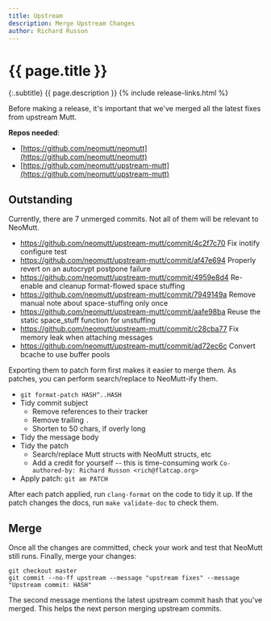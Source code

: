 ```yaml
---
title: Upstream
description: Merge Upstream Changes
author: Richard Russon
---
```


# {{ page.title }}

{:.subtitle}
{{ page.description }}
{% include release-links.html %}

Before making a release, it's important that we've merged all the latest fixes
from upstream Mutt.

**Repos needed**:
- [https://github.com/neomutt/neomutt](https://github.com/neomutt/neomutt)
- [https://github.com/neomutt/upstream-mutt](https://github.com/neomutt/upstream-mutt)

## Outstanding

Currently, there are 7 unmerged commits.
Not all of them will be relevant to NeoMutt.

- https://github.com/neomutt/upstream-mutt/commit/4c2f7c70 Fix inotify configure test
- https://github.com/neomutt/upstream-mutt/commit/af47e694 Properly revert on an autocrypt postpone failure
- https://github.com/neomutt/upstream-mutt/commit/4959e8d4 Re-enable and cleanup format-flowed space stuffing
- https://github.com/neomutt/upstream-mutt/commit/7949149a Remove manual note about space-stuffing only once
- https://github.com/neomutt/upstream-mutt/commit/aafe98ba Reuse the static space_stuff function for unstuffing
- https://github.com/neomutt/upstream-mutt/commit/c28cba77 Fix memory leak when attaching messages
- https://github.com/neomutt/upstream-mutt/commit/ad72ec6c Convert bcache to use buffer pools

Exporting them to patch form first makes it easier to merge them.
As patches, you can perform search/replace to NeoMutt-ify them.

- `git format-patch HASH^..HASH`
- Tidy commit subject
  - Remove references to their tracker
  - Remove trailing `.`
  - Shorten to 50 chars, if overly long
- Tidy the message body
- Tidy the patch
  - Search/replace Mutt structs with NeoMutt structs, etc
  - Add a credit for yourself -- this is time-consuming work
    `Co-authored-by: Richard Russon <rich@flatcap.org>`
- Apply patch: `git am PATCH`

After each patch applied, run `clang-format` on the code to tidy it up.
If the patch changes the docs, run `make validate-doc` to check them.

## Merge

Once all the changes are committed, check your work and test that NeoMutt still runs.
Finally, merge your changes:

```
git checkout master
git commit --no-ff upstream --message "upstream fixes" --message "Upstream commit: HASH"
```

The second message mentions the latest upstream commit hash that you've merged.
This helps the next person merging upstream commits.

